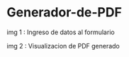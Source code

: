 ﻿# Generador-de-PDF

img 1 : Ingreso de datos al formulario


img 2 : Visualizacion de PDF generado

